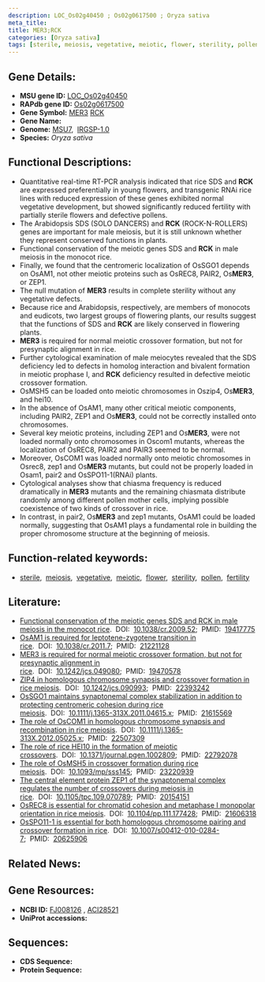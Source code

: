 ```yaml
---
description: LOC_Os02g40450 ; Os02g0617500 ; Oryza sativa
meta_title:
title: MER3;RCK
categories: [Oryza sativa]
tags: [sterile, meiosis, vegetative, meiotic, flower, sterility, pollen, fertility]
---
```


## Gene Details:
- **MSU gene ID:** [LOC_Os02g40450](http://rice.uga.edu/cgi-bin/ORF_infopage.cgi?orf=LOC_Os02g40450)  
- **RAPdb gene ID:** [Os02g0617500](https://rapdb.dna.affrc.go.jp/locus/?name=Os02g0617500)  
- **Gene Symbol:** <u>MER3</u>&nbsp;<u>RCK</u>
- **Gene Name:**
- **Genome:**  [MSU7](http://rice.uga.edu/),&nbsp;&nbsp;[IRGSP-1.0](https://rapdb.dna.affrc.go.jp/download/irgsp1.html)
- **Species:** *Oryza sativa*

## Functional Descriptions:
   - Quantitative real-time RT-PCR analysis indicated that rice SDS and **RCK** are expressed preferentially in young flowers, and transgenic RNAi rice lines with reduced expression of these genes exhibited normal vegetative development, but showed significantly reduced fertility with partially sterile flowers and defective pollens.
   - The Arabidopsis SDS (SOLO DANCERS) and **RCK** (ROCK-N-ROLLERS) genes are important for male meiosis, but it is still unknown whether they represent conserved functions in plants.
   - Functional conservation of the meiotic genes SDS and **RCK** in male meiosis in the monocot rice.
   - Finally, we found that the centromeric localization of OsSGO1 depends on OsAM1, not other meiotic proteins such as OsREC8, PAIR2, Os**MER3**, or ZEP1.
   - The null mutation of **MER3** results in complete sterility without any vegetative defects.
   - Because rice and Arabidopsis, respectively, are members of monocots and eudicots, two largest groups of flowering plants, our results suggest that the functions of SDS and **RCK** are likely conserved in flowering plants.
   - **MER3** is required for normal meiotic crossover formation, but not for presynaptic alignment in rice.
   - Further cytological examination of male meiocytes revealed that the SDS deficiency led to defects in homolog interaction and bivalent formation in meiotic prophase I, and **RCK** deficiency resulted in defective meiotic crossover formation.
   - OsMSH5 can be loaded onto meiotic chromosomes in Oszip4, Os**MER3**, and hei10.
   - In the absence of OsAM1, many other critical meiotic components, including PAIR2, ZEP1 and Os**MER3**, could not be correctly installed onto chromosomes.
   - Several key meiotic proteins, including ZEP1 and Os**MER3**, were not loaded normally onto chromosomes in Oscom1 mutants, whereas the localization of OsREC8, PAIR2 and PAIR3 seemed to be normal.
   - Moreover, OsCOM1 was loaded normally onto meiotic chromosomes in Osrec8, zep1 and Os**MER3** mutants, but could not be properly loaded in Osam1, pair2 and OsSPO11-1(RNAi) plants.
   - Cytological analyses show that chiasma frequency is reduced dramatically in **MER3** mutants and the remaining chiasmata distribute randomly among different pollen mother cells, implying possible coexistence of two kinds of crossover in rice.
   - In contrast, in pair2, Os**MER3** and zep1 mutants, OsAM1 could be loaded normally, suggesting that OsAM1 plays a fundamental role in building the proper chromosome structure at the beginning of meiosis.

## Function-related keywords:
   - [sterile](/tags/sterile/),&nbsp;&nbsp;[meiosis](/tags/meiosis/),&nbsp;&nbsp;[vegetative](/tags/vegetative/),&nbsp;&nbsp;[meiotic](/tags/meiotic/),&nbsp;&nbsp;[flower](/tags/flower/),&nbsp;&nbsp;[sterility](/tags/sterility/),&nbsp;&nbsp;[pollen](/tags/pollen/),&nbsp;&nbsp;[fertility](/tags/fertility/)

## Literature:
   - [Functional conservation of the meiotic genes SDS and RCK in male meiosis in the monocot rice](https://www.doi.org/10.1038/cr.2009.52).&nbsp;&nbsp;DOI:&nbsp;&nbsp;[10.1038/cr.2009.52](https://www.doi.org/10.1038/cr.2009.52);&nbsp;&nbsp;PMID:&nbsp;&nbsp;[19417775](https://pubmed.ncbi.nlm.nih.gov/19417775/)
   - [OsAM1 is required for leptotene-zygotene transition in rice](https://www.doi.org/10.1038/cr.2011.7).&nbsp;&nbsp;DOI:&nbsp;&nbsp;[10.1038/cr.2011.7](https://www.doi.org/10.1038/cr.2011.7);&nbsp;&nbsp;PMID:&nbsp;&nbsp;[21221128](https://pubmed.ncbi.nlm.nih.gov/21221128/)
   - [MER3 is required for normal meiotic crossover formation, but not for presynaptic alignment in rice](https://www.doi.org/10.1242/jcs.049080).&nbsp;&nbsp;DOI:&nbsp;&nbsp;[10.1242/jcs.049080](https://www.doi.org/10.1242/jcs.049080);&nbsp;&nbsp;PMID:&nbsp;&nbsp;[19470578](https://pubmed.ncbi.nlm.nih.gov/19470578/)
   - [ZIP4 in homologous chromosome synapsis and crossover formation in rice meiosis](https://www.doi.org/10.1242/jcs.090993).&nbsp;&nbsp;DOI:&nbsp;&nbsp;[10.1242/jcs.090993](https://www.doi.org/10.1242/jcs.090993);&nbsp;&nbsp;PMID:&nbsp;&nbsp;[22393242](https://pubmed.ncbi.nlm.nih.gov/22393242/)
   - [OsSGO1 maintains synaptonemal complex stabilization in addition to protecting centromeric cohesion during rice meiosis](https://www.doi.org/10.1111/j.1365-313X.2011.04615.x).&nbsp;&nbsp;DOI:&nbsp;&nbsp;[10.1111/j.1365-313X.2011.04615.x](https://www.doi.org/10.1111/j.1365-313X.2011.04615.x);&nbsp;&nbsp;PMID:&nbsp;&nbsp;[21615569](https://pubmed.ncbi.nlm.nih.gov/21615569/)
   - [The role of OsCOM1 in homologous chromosome synapsis and recombination in rice meiosis](https://www.doi.org/10.1111/j.1365-313X.2012.05025.x).&nbsp;&nbsp;DOI:&nbsp;&nbsp;[10.1111/j.1365-313X.2012.05025.x](https://www.doi.org/10.1111/j.1365-313X.2012.05025.x);&nbsp;&nbsp;PMID:&nbsp;&nbsp;[22507309](https://pubmed.ncbi.nlm.nih.gov/22507309/)
   - [The role of rice HEI10 in the formation of meiotic crossovers](https://www.doi.org/10.1371/journal.pgen.1002809).&nbsp;&nbsp;DOI:&nbsp;&nbsp;[10.1371/journal.pgen.1002809](https://www.doi.org/10.1371/journal.pgen.1002809);&nbsp;&nbsp;PMID:&nbsp;&nbsp;[22792078](https://pubmed.ncbi.nlm.nih.gov/22792078/)
   - [The role of OsMSH5 in crossover formation during rice meiosis](https://www.doi.org/10.1093/mp/sss145).&nbsp;&nbsp;DOI:&nbsp;&nbsp;[10.1093/mp/sss145](https://www.doi.org/10.1093/mp/sss145);&nbsp;&nbsp;PMID:&nbsp;&nbsp;[23220939](https://pubmed.ncbi.nlm.nih.gov/23220939/)
   - [The central element protein ZEP1 of the synaptonemal complex regulates the number of crossovers during meiosis in rice](https://www.doi.org/10.1105/tpc.109.070789).&nbsp;&nbsp;DOI:&nbsp;&nbsp;[10.1105/tpc.109.070789](https://www.doi.org/10.1105/tpc.109.070789);&nbsp;&nbsp;PMID:&nbsp;&nbsp;[20154151](https://pubmed.ncbi.nlm.nih.gov/20154151/)
   - [OsREC8 is essential for chromatid cohesion and metaphase I monopolar orientation in rice meiosis](https://www.doi.org/10.1104/pp.111.177428).&nbsp;&nbsp;DOI:&nbsp;&nbsp;[10.1104/pp.111.177428](https://www.doi.org/10.1104/pp.111.177428);&nbsp;&nbsp;PMID:&nbsp;&nbsp;[21606318](https://pubmed.ncbi.nlm.nih.gov/21606318/)
   - [OsSPO11-1 is essential for both homologous chromosome pairing and crossover formation in rice](https://www.doi.org/10.1007/s00412-010-0284-7).&nbsp;&nbsp;DOI:&nbsp;&nbsp;[10.1007/s00412-010-0284-7](https://www.doi.org/10.1007/s00412-010-0284-7);&nbsp;&nbsp;PMID:&nbsp;&nbsp;[20625906](https://pubmed.ncbi.nlm.nih.gov/20625906/)

## Related News:

## Gene Resources:
- **NCBI ID:**  [FJ008126](http://www.ncbi.nlm.nih.gov/nuccore/FJ008126)&nbsp;,&nbsp;[ACI28521](http://www.ncbi.nlm.nih.gov/nuccore/ACI28521)
- **UniProt accessions:** [](https://www.uniprot.org/uniprotkb//entry)

## Sequences:
- **CDS Sequence:**
- **Protein Sequence:**
